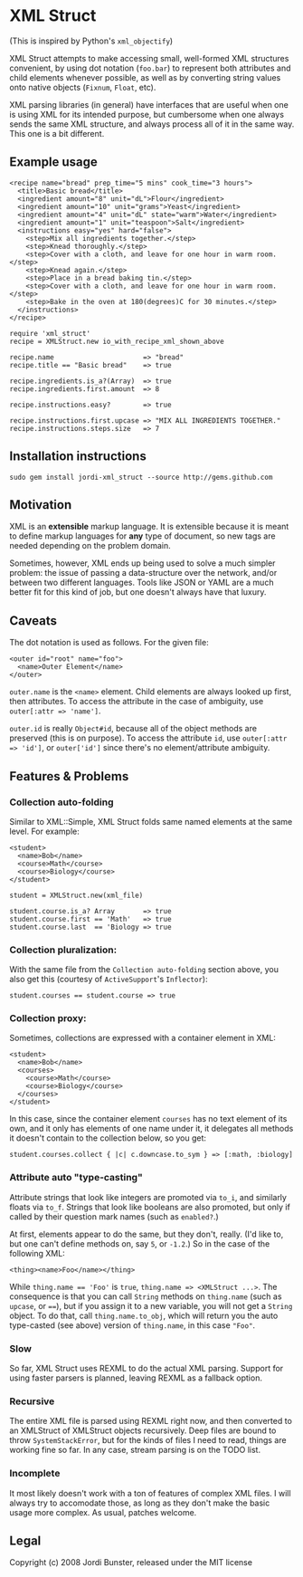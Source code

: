 # XML Struct

(This is inspired by Python's `xml_objectify`)

  XML Struct attempts to make accessing small, well-formed XML structures
convenient, by using dot notation (`foo.bar`) to represent both attributes
and child elements whenever possible, as well as by converting string values
onto native objects (`Fixnum`, `Float`, etc).

  XML parsing libraries (in general) have interfaces that are useful when
one is using XML for its intended purpose, but cumbersome when one always
sends the same XML structure, and always process all of it in the same
way. This one is a bit different.

## Example usage

    <recipe name="bread" prep_time="5 mins" cook_time="3 hours">
      <title>Basic bread</title>
      <ingredient amount="8" unit="dL">Flour</ingredient>
      <ingredient amount="10" unit="grams">Yeast</ingredient>
      <ingredient amount="4" unit="dL" state="warm">Water</ingredient>
      <ingredient amount="1" unit="teaspoon">Salt</ingredient>
      <instructions easy="yes" hard="false">
        <step>Mix all ingredients together.</step>
        <step>Knead thoroughly.</step>
        <step>Cover with a cloth, and leave for one hour in warm room.</step>
        <step>Knead again.</step>
        <step>Place in a bread baking tin.</step>
        <step>Cover with a cloth, and leave for one hour in warm room.</step>
        <step>Bake in the oven at 180(degrees)C for 30 minutes.</step>
      </instructions>
    </recipe>

    require 'xml_struct'
    recipe = XMLStruct.new io_with_recipe_xml_shown_above

    recipe.name                      => "bread"
    recipe.title == "Basic bread"    => true

    recipe.ingredients.is_a?(Array)  => true
    recipe.ingredients.first.amount  => 8

    recipe.instructions.easy?        => true

    recipe.instructions.first.upcase => "MIX ALL INGREDIENTS TOGETHER."
    recipe.instructions.steps.size   => 7

## Installation instructions

    sudo gem install jordi-xml_struct --source http://gems.github.com

## Motivation

  XML is an **extensible** markup language. It is extensible because it is
meant to define markup languages for **any** type of document, so new tags
are needed depending on the problem domain.

  Sometimes, however, XML ends up being used to solve a much simpler problem:
the issue of passing a data-structure over the network, and/or between two
different languages. Tools like JSON or YAML are a much better fit for
this kind of job, but one doesn't always have that luxury.

## Caveats

  The dot notation is used as follows. For the given file:

    <outer id="root" name="foo">
      <name>Outer Element</name>
    </outer>

  `outer.name` is the `<name>` element. Child elements are always looked up
first, then attributes. To access the attribute in the case of ambiguity,
use `outer[:attr => 'name']`.

  `outer.id` is really `Object#id`, because all of the object methods are
preserved (this is on purpose). To access the attribute `id`, use
`outer[:attr => 'id']`, or `outer['id']` since there's no element/attribute
ambiguity.

## Features & Problems

### Collection auto-folding

  Similar to XML::Simple, XML Struct folds same named elements at the same
level. For example:

    <student>
      <name>Bob</name>
      <course>Math</course>
      <course>Biology</course>
    </student>

    student = XMLStruct.new(xml_file)

    student.course.is_a? Array       => true
    student.course.first == 'Math'   => true
    student.course.last  == 'Biology => true

### Collection pluralization:

  With the same file from the `Collection auto-folding` section above, you
also get this (courtesy of `ActiveSupport`'s `Inflector`):

    student.courses == student.course => true

### Collection proxy:

  Sometimes, collections are expressed with a container element in XML:

    <student>
      <name>Bob</name>
      <courses>
        <course>Math</course>
        <course>Biology</course>
      </courses>
    </student>

  In this case, since the container element `courses` has no text element
of its own, and it only has elements of one name under it, it delegates
all methods it doesn't contain to the collection below, so you get:

    student.courses.collect { |c| c.downcase.to_sym } => [:math, :biology]

### Attribute auto "type-casting"

  Attribute strings that look like integers are promoted via `to_i`, and
similarly floats via `to_f`. Strings that look like booleans are also
promoted, but only if called by their question mark names (such as
`enabled?`.)

  At first, elements appear to do the same, but they don't, really. (I'd like
to, but one can't define methods on, say `5`, or `-1.2`.) So in the case of
the following XML:

    <thing><name>Foo</name></thing>

  While `thing.name == 'Foo'` is `true`, `thing.name => <XMLStruct ...>`. The
consequence is that you can call `String` methods on `thing.name` (such as
`upcase`, or `==`), but if you assign it to a new variable, you will not get
a `String` object. To do that, call `thing.name.to_obj`, which will return
you the auto type-casted (see above) version of `thing.name`, in this case
`"Foo"`.

### Slow

So far, XML Struct uses REXML to do the actual XML parsing. Support
for using faster parsers is planned, leaving REXML as a fallback option.

### Recursive

The entire XML file is parsed using REXML right now, and then converted to
an XMLStruct of XMLStruct objects recursively. Deep files are bound to
throw `SystemStackError`, but for the kinds of files I need to read, things
are working fine so far. In any case, stream parsing is on the TODO list.

### Incomplete

It most likely doesn't work with a ton of features of complex XML files. I
will always try to accomodate those, as long as they don't make the basic
usage more complex. As usual, patches welcome.

## Legal

Copyright (c) 2008 Jordi Bunster, released under the MIT license



